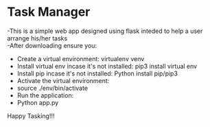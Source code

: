 # Task Manager

-This is a simple web app designed using flask inteded to help a user arrange his/her tasks<br>
-After downloading ensure you:
* Create a virtual environment: virtualenv venv<br> 
 * Install virtual env incase it's not installed: pip3 install virtual env<br>
  * Install pip incase it's not installed: Python install pip/pip3 <br>
* Activate the virtual environment:<br>
 * source ./env/bin/activate<br>
* Run the application:<br>
 * Python app.py<br>

Happy Tasking!!!	

